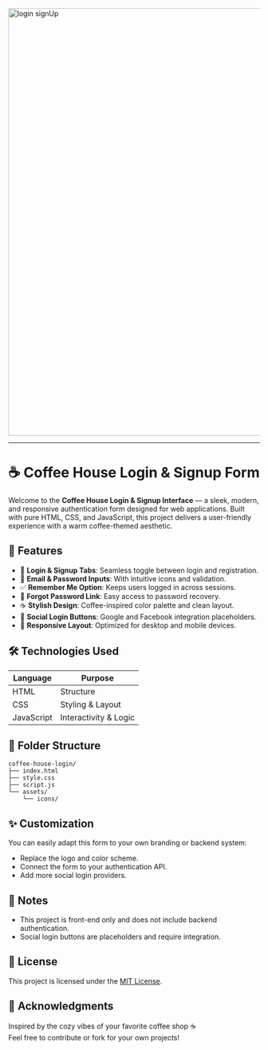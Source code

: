 
<img width="1852" height="855" alt="login signUp" src="https://github.com/user-attachments/assets/a855691f-7837-43fe-bf45-8943a812095e" />

---

# ☕ Coffee House Login & Signup Form

Welcome to the **Coffee House Login & Signup Interface** — a sleek, modern, and responsive authentication form designed for web applications. Built with pure HTML, CSS, and JavaScript, this project delivers a user-friendly experience with a warm coffee-themed aesthetic.

## 🌟 Features

- 🔐 **Login & Signup Tabs**: Seamless toggle between login and registration.
- 📧 **Email & Password Inputs**: With intuitive icons and validation.
- ✅ **Remember Me Option**: Keeps users logged in across sessions.
- 🔗 **Forgot Password Link**: Easy access to password recovery.
- ☕ **Stylish Design**: Coffee-inspired color palette and clean layout.
- 🔄 **Social Login Buttons**: Google and Facebook integration placeholders.
- 📱 **Responsive Layout**: Optimized for desktop and mobile devices.

## 🛠️ Technologies Used

| Language    | Purpose              |
|-------------|----------------------|
| HTML        | Structure            |
| CSS         | Styling & Layout     |
| JavaScript  | Interactivity & Logic|


## 📂 Folder Structure

```
coffee-house-login/
├── index.html
├── style.css
├── script.js
└── assets/
    └── icons/
```

## ✨ Customization

You can easily adapt this form to your own branding or backend system:
- Replace the logo and color scheme.
- Connect the form to your authentication API.
- Add more social login providers.

## 📌 Notes

- This project is front-end only and does not include backend authentication.
- Social login buttons are placeholders and require integration.

## 📄 License

This project is licensed under the [MIT License](LICENSE).

## 🙌 Acknowledgments

Inspired by the cozy vibes of your favorite coffee shop ☕  
Feel free to contribute or fork for your own projects!
